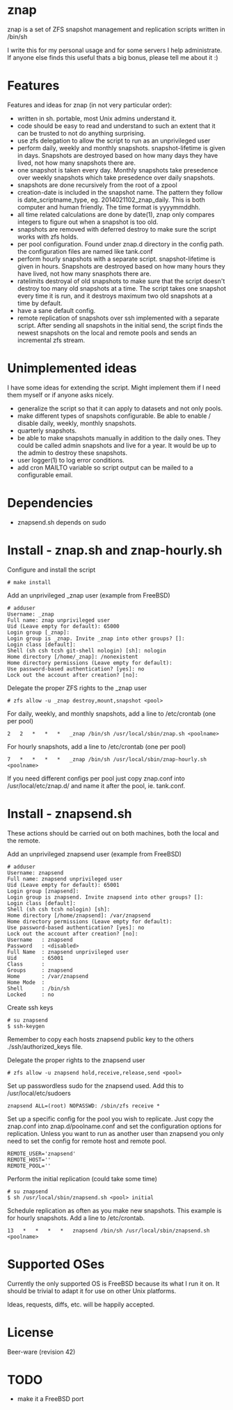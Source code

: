 znap
====
znap is a set of ZFS snapshot management and replication scripts written in /bin/sh

I write this for my personal usage and for some servers I help administrate. 
If anyone else finds this useful thats a big bonus, please tell me about it :) 

Features
========
Features and ideas for znap (in not very particular order):
- written in sh. portable, most Unix admins understand it.
- code should be easy to read and understand to such an extent that it can be 
  trusted to not do anything surprising.
- use zfs delegation to allow the script to run as an unprivileged user
- perform daily, weekly and monthly snapshots. snapshot-lifetime is given in days. 
  Snapshots are destroyed based on how many days they have lived, not how many 
  snapshots there are.
- one snapshot is taken every day. Monthly snapshots take presedence over weekly 
  snapshots which take presedence over daily snapshots.
- snapshots are done recursively from the root of a zpool
- creation-date is included in the snapshot name. The pattern they follow is 
  date_scriptname_type, eg. 2014021102_znap_daily. This is both computer and 
  human friendly. The time format is yyyymmddhh.
- all time related calculations are done by date(1), znap only compares integers 
  to figure out when a snapshot is too old.
- snapshots are removed with deferred destroy to make sure the script works with 
  zfs holds.
- per pool configuration. Found under znap.d directory in the config path. 
  the configuration files are named like tank.conf
- perform hourly snapshots with a separate script. snapshot-lifetime is given 
  in hours. Snapshots are destroyed based on how many hours they have lived, 
  not how many snasphots there are.
- ratelimits destroyal of old snapshots to make sure that the script doesn't 
  destroy too many old snapshots at a time. The script takes one snapshot 
  every time it is run, and it destroys maximum two old snapshots at a time 
  by default.
- have a sane default config.
- remote replication of snapshots over ssh implemented with a separate script.
  After sending all snapshots in the initial send, the script finds the newest 
  snapshots on the local and remote pools and sends an incremental zfs stream.


Unimplemented ideas
===================
I have some ideas for extending the script. Might implement them if I need them myself 
or if anyone asks nicely.
- generalize the script so that it can apply to datasets and not only pools.
- make different types of snapshots configurable. Be able to enable / disable daily, 
  weekly, monthly snapshots.
- quarterly snapshots.
- be able to make snapshots manually in addition to the daily ones. They could be 
  called admin snapshots and live for a year. It would be up to the admin to destroy 
  these snapshots.
- user logger(1) to log error conditions.
- add cron MAILTO variable so script output can be mailed to a configurable email.


Dependencies
============
- znapsend.sh depends on sudo


Install - znap.sh and znap-hourly.sh
====================================
Configure and install the script
```
# make install
```

Add an unprivileged _znap user (example from FreeBSD)
```
# adduser
Username: _znap
Full name: znap unprivileged user
Uid (Leave empty for default): 65000
Login group [_znap]:
Login group is _znap. Invite _znap into other groups? []:
Login class [default]:
Shell (sh csh tcsh git-shell nologin) [sh]: nologin
Home directory [/home/_znap]: /nonexistent
Home directory permissions (Leave empty for default):
Use password-based authentication? [yes]: no
Lock out the account after creation? [no]:
```

Delegate the proper ZFS rights to the _znap user
```
# zfs allow -u _znap destroy,mount,snapshot <pool> 
```

For daily, weekly, and monthly snapshots, add a line to /etc/crontab (one per pool)
```
2   2   *   *   *   _znap /bin/sh /usr/local/sbin/znap.sh <poolname>
```

For hourly snapshots, add a line to /etc/crontab (one per pool)
```
7   *   *   *   *   _znap /bin/sh /usr/local/sbin/znap-hourly.sh <poolname>
```

If you need different configs per pool just copy znap.conf into 
/usr/local/etc/znap.d/ and name it after the pool, ie. tank.conf.


Install - znapsend.sh
=====================
These actions should be carried out on both machines, both 
the local and the remote.

Add an unprivileged znapsend user (example from FreeBSD)
```
# adduser 
Username: znapsend
Full name: znapsend unprivileged user
Uid (Leave empty for default): 65001    
Login group [znapsend]: 
Login group is znapsend. Invite znapsend into other groups? []: 
Login class [default]: 
Shell (sh csh tcsh nologin) [sh]: 
Home directory [/home/znapsend]: /var/znapsend
Home directory permissions (Leave empty for default): 
Use password-based authentication? [yes]: no
Lock out the account after creation? [no]:
Username   : znapsend
Password   : <disabled>
Full Name  : znapsend unprivileged user
Uid        : 65001
Class      : 
Groups     : znapsend 
Home       : /var/znapsend
Home Mode  : 
Shell      : /bin/sh
Locked     : no
```

Create ssh keys
```
# su znapsend
$ ssh-keygen
```
Remember to copy each hosts znapsend public key to the others 
./ssh/authorized_keys file.

Delegate the proper rights to the znapsend user
```
# zfs allow -u znapsend hold,receive,release,send <pool>
```

Set up passwordless sudo for the znapsend used. Add this to 
/usr/local/etc/sudoers
```
znapsend ALL=(root) NOPASSWD: /sbin/zfs receive *
```

Set up a specific config for the pool you wish to replicate.
Just copy the znap.conf into znap.d/poolname.conf and set the
configuration options for replication. Unless you want to run 
as another user than znapsend you only need to set the config 
for remote host and remote pool.
```
REMOTE_USER='znapsend'
REMOTE_HOST=''
REMOTE_POOL=''
```

Perform the initial replication (could take some time)
```
# su znapsend
$ sh /usr/local/sbin/znapsend.sh <pool> initial
```

Schedule replication as often as you make new snapshots.
This example is for hourly snapshots. Add a line to /etc/crontab.
```
13   *   *   *   *   znapsend /bin/sh /usr/local/sbin/znapsend.sh <poolname>
```

Supported OSes
==============
Currently the only supported OS is FreeBSD because its what I run it on. 
It should be trivial to adapt it for use on other Unix platforms.

Ideas, requests, diffs, etc. will be happily accepted.


License
=======
Beer-ware (revision 42)


TODO
====
- make it a FreeBSD port
